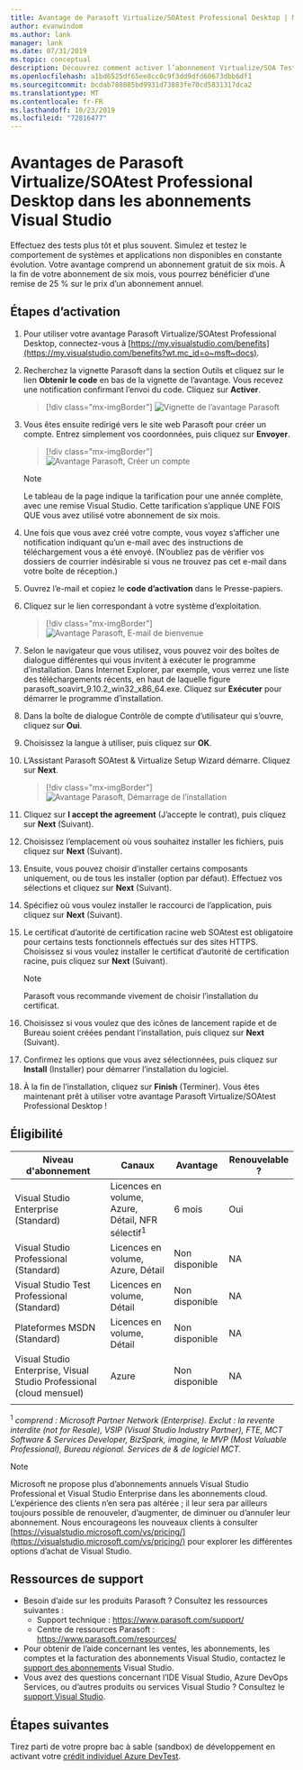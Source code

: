 ```yaml
---
title: Avantage de Parasoft Virtualize/SOAtest Professional Desktop | Microsoft Docs
author: evanwindom
ms.author: lank
manager: lank
ms.date: 07/31/2019
ms.topic: conceptual
description: Découvrez comment activer l’abonnement Virtualize/SOA Test Professional inclus dans votre abonnement Visual Studio.
ms.openlocfilehash: a1bd6525df65ee8cc0c9f3dd9dfd60673dbb6df1
ms.sourcegitcommit: bcdab788085bd9931d73883fe70cd5831317dca2
ms.translationtype: MT
ms.contentlocale: fr-FR
ms.lasthandoff: 10/23/2019
ms.locfileid: "72816477"
---
```

# <a name="parasoft-virtualizesoatest-professional-desktop-in-visual-studio-subscriptions"></a>Avantages de Parasoft Virtualize/SOAtest Professional Desktop dans les abonnements Visual Studio

Effectuez des tests plus tôt et plus souvent.  Simulez et testez le comportement de systèmes et applications non disponibles en constante évolution.  Votre avantage comprend un abonnement gratuit de six mois.  À la fin de votre abonnement de six mois, vous pourrez bénéficier d’une remise de 25 % sur le prix d’un abonnement annuel.

## <a name="activation-steps"></a>Étapes d’activation

1. Pour utiliser votre avantage Parasoft Virtualize/SOAtest Professional Desktop, connectez-vous à [https://my.visualstudio.com/benefits](https://my.visualstudio.com/benefits?wt.mc_id=o~msft~docs).

2. Recherchez la vignette Parasoft dans la section Outils et cliquez sur le lien **Obtenir le code** en bas de la vignette de l’avantage.   Vous recevez une notification confirmant l’envoi du code.  Cliquez sur **Activer**.
   > [!div class="mx-imgBorder"]
   > ![Vignette de l’avantage Parasoft](_img/vs-parasoft/vs-parasoft-tile.png)

3. Vous êtes ensuite redirigé vers le site web Parasoft pour créer un compte.  Entrez simplement vos coordonnées, puis cliquez sur **Envoyer**.
   > [!div class="mx-imgBorder"]
   > ![Avantage Parasoft, Créer un compte](_img/vs-parasoft/vs-parasoft-new-account.png)

   > [!Note]
   > Le tableau de la page indique la tarification pour une année complète, avec une remise Visual Studio. Cette tarification s’applique UNE FOIS QUE vous avez utilisé votre abonnement de six mois.  

4. Une fois que vous avez créé votre compte, vous voyez s’afficher une notification indiquant qu’un e-mail avec des instructions de téléchargement vous a été envoyé.  (N’oubliez pas de vérifier vos dossiers de courrier indésirable si vous ne trouvez pas cet e-mail dans votre boîte de réception.)

5. Ouvrez l’e-mail et copiez le **code d’activation** dans le Presse-papiers.

6. Cliquez sur le lien correspondant à votre système d’exploitation.
   > [!div class="mx-imgBorder"]
   > ![Avantage Parasoft, E-mail de bienvenue](_img/vs-parasoft/vs-parasoft-email.png)

7. Selon le navigateur que vous utilisez, vous pouvez voir des boîtes de dialogue différentes qui vous invitent à exécuter le programme d’installation.  Dans Internet Explorer, par exemple, vous verrez une liste des téléchargements récents, en haut de laquelle figure parasoft_soavirt_9.10.2_win32_x86_64.exe. Cliquez sur **Exécuter** pour démarrer le programme d’installation.

8. Dans la boîte de dialogue Contrôle de compte d’utilisateur qui s’ouvre, cliquez sur **Oui**.

9. Choisissez la langue à utiliser, puis cliquez sur **OK**.

10. L’Assistant Parasoft SOAtest & Virtualize Setup Wizard démarre.  Cliquez sur **Next**.
    > [!div class="mx-imgBorder"]
    > ![Avantage Parasoft, Démarrage de l’installation](_img/vs-parasoft/vs-parasoft-start-install.png)

11. Cliquez sur **I accept the agreement** (J’accepte le contrat), puis cliquez sur **Next** (Suivant).

12. Choisissez l’emplacement où vous souhaitez installer les fichiers, puis cliquez sur **Next** (Suivant).

13. Ensuite, vous pouvez choisir d’installer certains composants uniquement, ou de tous les installer (option par défaut).  Effectuez vos sélections et cliquez sur **Next** (Suivant).

14. Spécifiez où vous voulez installer le raccourci de l’application, puis cliquez sur **Next** (Suivant).

15. Le certificat d’autorité de certification racine web SOAtest est obligatoire pour certains tests fonctionnels effectués sur des sites HTTPS.  Choisissez si vous voulez installer le certificat d’autorité de certification racine, puis cliquez sur **Next** (Suivant).
    > [!NOTE]
    > Parasoft vous recommande vivement de choisir l’installation du certificat.

16. Choisissez si vous voulez que des icônes de lancement rapide et de Bureau soient créées pendant l’installation, puis cliquez sur **Next** (Suivant).

17. Confirmez les options que vous avez sélectionnées, puis cliquez sur **Install** (Installer) pour démarrer l’installation du logiciel.

18. À la fin de l’installation, cliquez sur **Finish** (Terminer). Vous êtes maintenant prêt à utiliser votre avantage Parasoft Virtualize/SOAtest Professional Desktop !

## <a name="eligibility"></a>Éligibilité

| Niveau d'abonnement                                                 |     Canaux                                            | Avantage                                                          | Renouvelable ?    |
|--------------------------------------------------------------------|---------------------------------------------------------|------------------------------------------------------------------|---------------|
| Visual Studio Enterprise (Standard)   | Licences en volume, Azure, Détail, NFR sélectif<sup>1</sup> | 6 mois       |  Oui       |
| Visual Studio Professional (Standard) | Licences en volume, Azure, Détail                                       | Non disponible                                                           |NA         |
| Visual Studio Test Professional (Standard)                         | Licences en volume, Détail                                              | Non disponible                                                           |NA         |
| Plateformes MSDN (Standard)                                          | Licences en volume, Détail                                              | Non disponible                                                           |NA         |
| Visual Studio Enterprise, Visual Studio Professional (cloud mensuel) | Azure                                       | Non disponible                                                           |NA|
||

<sup>1</sup>  *comprend : Microsoft Partner Network (Enterprise).  Exclut : la revente interdite (not for Resale), VSIP (Visual Studio Industry Partner), FTE, MCT Software & Services Developer, BizSpark, imagine, le MVP (Most Valuable Professional), Bureau régional.  Services de & de logiciel MCT.*

> [!NOTE]
> Microsoft ne propose plus d’abonnements annuels Visual Studio Professional et Visual Studio Enterprise dans les abonnements cloud. L’expérience des clients n’en sera pas altérée ; il leur sera par ailleurs toujours possible de renouveler, d’augmenter, de diminuer ou d’annuler leur abonnement. Nous encourageons les nouveaux clients à consulter [https://visualstudio.microsoft.com/vs/pricing/](https://visualstudio.microsoft.com/vs/pricing/) pour explorer les différentes options d’achat de Visual Studio.

## <a name="support-resources"></a>Ressources de support
- Besoin d’aide sur les produits Parasoft ?  Consultez les ressources suivantes :
  - Support technique : https://www.parasoft.com/support/
  - Centre de ressources Parasoft : https://www.parasoft.com/resources/
- Pour obtenir de l’aide concernant les ventes, les abonnements, les comptes et la facturation des abonnements Visual Studio, contactez le [support des abonnements](https://visualstudio.microsoft.com/subscriptions/support/) Visual Studio.
- Vous avez des questions concernant l’IDE Visual Studio, Azure DevOps Services, ou d’autres produits ou services Visual Studio ?  Consultez le [support Visual Studio](https://visualstudio.microsoft.com/support/).

## <a name="next-steps"></a>Étapes suivantes
Tirez parti de votre propre bac à sable (sandbox) de développement en activant votre [crédit individuel Azure DevTest](vs-azure.md). 